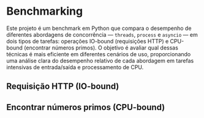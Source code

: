 # Benchmarking

Este projeto é um benchmark em Python que compara o desempenho de diferentes abordagens de concorrência — `threads`, `process` e `asyncio` — em dois tipos de tarefas: operações IO-bound (requisições HTTP) e CPU-bound (encontrar números primos). O objetivo é avaliar qual dessas técnicas é mais eficiente em diferentes cenários de uso, proporcionando uma análise clara do desempenho relativo de cada abordagem em tarefas intensivas de entrada/saída e processamento de CPU.

## Requisição HTTP (IO-bound)

## Encontrar números primos (CPU-bound)
